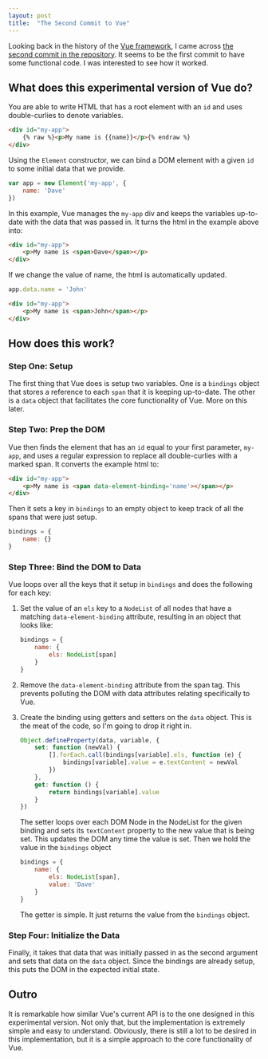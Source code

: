 ```yaml
---
layout: post
title:  "The Second Commit to Vue"
---
```


Looking back in the history of the [Vue framework](https://vuejs.org),
I came across [the second commit in the repository](https://github.com/vuejs/vue/commit/871ed9126639c9128c18bb2f19e6afd42c0c5ad9).
It seems to be the first commit to have some functional code. I was
interested to see how it worked.


## What does this experimental version of Vue do?

You are able to write HTML that has a root element with an `id` and uses
double-curlies to denote variables.

```html
<div id="my-app">
    {% raw %}<p>My name is {{name}}</p>{% endraw %}
</div>
```

Using the `Element` constructor, we can bind a DOM element with a given
`id` to some initial data that we provide.

```javascript
var app = new Element('my-app', {
    name: 'Dave'
})
```

In this example, Vue manages the `my-app` div and keeps the variables
up-to-date with the data that was passed in. It turns the html in the
example above into:

```html
<div id="my-app">
    <p>My name is <span>Dave</span></p>
</div>
```

If we change the value of name, the html is automatically updated.

```javascript
app.data.name = 'John'
```

```html
<div id="my-app">
    <p>My name is <span>John</span></p>
</div>
```

## How does this work?


### Step One: Setup

The first thing that Vue does is setup two variables. One is a `bindings`
object that stores a reference to each `span` that it is keeping up-to-date.
The other is a `data` object that facilitates the core functionality of Vue.
More on this later.

### Step Two: Prep the DOM

Vue then finds the element that has an `id` equal to your first parameter,
`my-app`, and uses a regular expression to replace all double-curlies with
a marked span. It converts the example html to:

```html
<div id="my-app">
    <p>My name is <span data-element-binding='name'></span></p>
</div>
```

Then it sets a key in `bindings` to an empty object to keep track of all
the spans that were just setup.

```javascript
bindings = {
    name: {}
}
```

### Step Three: Bind the DOM to Data

Vue loops over all the keys that it setup in `bindings` and does the
following for each key:

1. Set the value of an `els` key to a `NodeList` of all nodes that have a
matching `data-element-binding` attribute, resulting in an object that looks
like:

    ```javascript
    bindings = {
        name: {
            els: NodeList[span]
        }
    }
    ```

2. Remove the `data-element-binding` attribute from the span tag. This
prevents polluting the DOM with data attributes relating specifically to Vue.

3. Create the binding using getters and setters on the `data` object.
This is the meat of the code, so I'm going to drop it right in.

    ```javascript
    Object.defineProperty(data, variable, {
        set: function (newVal) {
            [].forEach.call(bindings[variable].els, function (e) {
                bindings[variable].value = e.textContent = newVal
            })
        },
        get: function () {
            return bindings[variable].value
        }
    })
    ```

    The setter loops over each DOM Node in the NodeList for the given
    binding and sets its `textContent` property to the new value that
    is being set. This updates the DOM any time the value is set. Then
    we hold the value in the `bindings` object

    ```javascript
    bindings = {
        name: {
            els: NodeList[span],
            value: 'Dave'
        }
    }
    ```

    The getter is simple. It just returns the value from the `bindings` object.

### Step Four: Initialize the Data

Finally, it takes that data that was initially passed in as the second
argument and sets that data on the `data` object. Since the bindings are
already setup, this puts the DOM in the expected initial state.

## Outro

It is remarkable how similar Vue's current API is to the one designed in
this experimental version. Not only that, but the implementation is
extremely simple and easy to understand. Obviously, there is still a
lot to be desired in this implementation, but it is a simple approach
to the core functionality of Vue.
